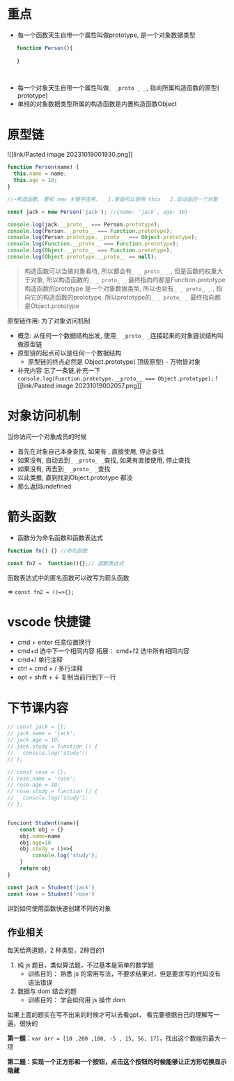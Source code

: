 # 重点
- 每一个函数天生自带一个属性叫做prototype, 是一个对象数据类型
```js
   function Person(){
 
   }

  
```
- 每一个对象天生自带一个属性叫做`_ _proto _ _`, 指向所属构造函数的原型( prototype)
- 单纯的对象数据类型所属的构造函数是内置构造函数Object

# 原型链
![[link/Pasted image 20231019001930.png]]
```js
function Person(name) {
  this.name = name;
  this.age = 10;
}

//~构造函数, 要和 new 关键字连用.   1.里面可以使用 this   2.自动返回一个对象

const jack = new Person('jack'); //{name: 'jack', age: 10}

console.log(jack.__proto__ === Person.prototype);
console.log(Person.__proto__ === Function.prototype);
console.log(Person.prototype.__proto__ === Object.prototype);
console.log(Function.__proto__ === Function.prototype);
console.log(Object.__proto__ === Function.prototype);
console.log(Object.prototype.__proto__ == null);

```
> 构造函数可以当做对象看待, 所以都会有`_ _ proto_ _` , 但是函数的权重大于对象, 所以构造函数的`_ _ proto_ _` 最终指向的都是Function.prototype
  构造函数的prototype 是一个对象数据类型, 所以也会有`_ _ proto_ _` , 指向它的构造函数的prototype, 所以prototype的`_ _ proto_ _` 最终指向都是Object.prototype



原型链作用: 为了对象访问机制

- 概念: 从任何一个数据结构出发, 使用`_ _proto_ _`连接起来的对象链状结构叫做原型链
- 原型链的起点可以是任何一个数据结构
    - 原型链的终点必然是 Object.prototype( 顶级原型) - 万物皆对象
- 补充内容
    忘了一条链,补充一下
    `console.log(Function.prototype.__proto__ === Object.prototype);`
![[link/Pasted image 20231019002057.png]]


# 对象访问机制

当你访问一个对象成员的时候

- 首先在对象自己本身查找, 如果有 , 直接使用, 停止查找
- 如果没有, 自动去到`_ _proto_ _`查找, 如果有直接使用, 停止查找
- 如果没有, 再去到`_ _proto_ _`查找
- 以此类推, 直到找到Object.prototype 都没
- 那么返回undefined

# 箭头函数

- 函数分为命名函数和函数表达式

```jsx
function fn() {} //命名函数

const fn2 =  function(){};// 函数表达式
```

函数表达式中的匿名函数可以改写为箭头函数

⇒ `const fn2 = ()=>{};`


# vscode 快捷键

- cmd + enter  任意位置换行
- cmd+d 选中下一个相同内容     拓展： cmd+f2  选中所有相同内容
- cmd+/  单行注释
- ctrl + cmd + /  多行注释
- opt + shift + ↓   复制当前行到下一行

# 下节课内容
```js
// const jack = {};
// jack.name = 'jack';
// jack.age = 10;
// jack.study = function () {
//   console.log('study');
// };

// const rose = {};
// rose.name = 'rose';
// rose.age = 10;
// rose.study = function () {
//   console.log('study');
// };


funciont Student(name){
    const obj = {}
    obj.name=name
    obj.age=10
    obj.study = ()=>{
        console.log('study');
    }
    return obj
}

const jack = Student('jack')
const rose = Student('rose')

```
讲到如何使用函数快速创建不同的对象

## 作业相关
每天给两道题，2 种类型，2种目的1

1. 纯 js 题目，类似算法题，不过基本是简单的数学题
    - 训练目的： 熟悉 js 的常用写法，不要求结果对，但是要求写的代码没有语法错误
2. 数据与 dom 结合的题
    - 训练目的： 学会如何用 js 操作 dom

如果上面的题实在写不出来的时候才可以去看gpt， 看完要根据自己的理解写一遍，很快的


**第一题**：`var arr = [10 ,200 ,100, -5 , 15, 56, 17]`，找出这个数组的最大一项

**第二题：实现一个正方形和一个按钮，点击这个按钮的时候能够让正方形切换显示隐藏**